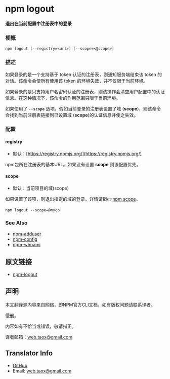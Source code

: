 # npm logout

**退出在当前配置中注册表中的登录**

### 梗概

```shell
npm logout [--registry=<url>] [--scope=<@scope>]
```

### 描述

如果登录的是一个支持基于 token 认证的注册表，则通知服务端结束该 token 的对话。该命令会使所有使用该 token 的环境失效，并不仅限于当前环境。

如果登录的是只支持用户名密码认证的注册表，则该操作会清空用户配置中的认证信息。在这种情况下，该命令的作用范围只限于当前环境。

如果使用了 **`--scope`** 选项，假如当前登录的注册表设置了域 (**scope**)，则该命令会找到当前注册表链接到已设置域 (**scope**)的认证信息并使之失效。

### 配置

#### registry

* 默认：[https://registry.npmjs.org/](https://registry.npmjs.org/)

npm包所在注册表的基本URL。如果没有设置 **scope** 则该配置优先。

#### scope

* 默认：当前项目的域(scope)

如果设置了该项，则退出指定的域的登录。详情请戳👉[npm scope](https://docs.npmjs.com/misc/scope)。

```shell
npm logout --scope=@myco
```

### See Also

* [npm-adduser](https://NinjiaHub.github.io/NPM-CLI-Commands/docs/npm-adduser "npm-adduser")
* [npm-config](https://NinjiaHub.github.io/NPM-CLI-Commands/docs/npm-config "npm-config")
* [npm-whoami](https://NinjiaHub.github.io/NPM-CLI-Commands/docs/npm-whoami "npm-whoami")

## 原文链接

* [npm-logout](https://docs.npmjs.com/cli/logout "npm logout")

## 声明

本文翻译源内容来自网络，即NPM官方CLI文档，如有版权问题请联系译者。

侵删。

内容如有不恰当或错误，敬请指正。

译者邮箱：<web.taox@gmail.com>

## Translator Info

* [GitHub](https://github.com/Tao-Quixote)
* Email: <web.taox@gmail.com>
